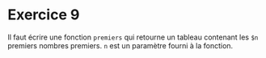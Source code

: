 # Exercice 9

Il faut écrire une fonction `premiers` qui retourne un tableau contenant les `$n` premiers nombres premiers. `n` est un paramètre fourni à la fonction.

